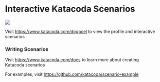 # Interactive Katacoda Scenarios

[![](http://shields.katacoda.com/katacoda/dogacel/count.svg)](https://www.katacoda.com/dogacel "Get your profile on Katacoda.com")

Visit https://www.katacoda.com/dogacel to view the profile and interactive scenarios

### Writing Scenarios
Visit https://www.katacoda.com/docs to learn more about creating Katacoda scenarios

For examples, visit https://github.com/katacoda/scenario-example
